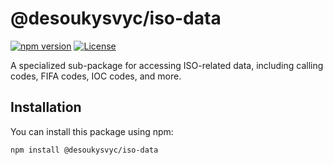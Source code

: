 # @desoukysvyc/iso-data

[![npm version](https://badge.fury.io/js/%40desoukysvyc%2Fiso-data.svg)](https://www.npmjs.com/package/@desoukysvyc/iso-data)
[![License](https://img.shields.io/badge/license-MIT-blue.svg)](https://opensource.org/licenses/MIT)

A specialized sub-package for accessing ISO-related data, including calling codes, FIFA codes, IOC codes, and more.

## Installation

You can install this package using npm:

```bash
npm install @desoukysvyc/iso-data